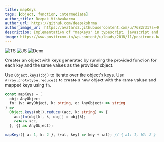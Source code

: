 ```yaml
---
title: mapKeys
tags: [object, function, intermediate]
author_title: Deepak Vishwakarma
author_url: https://github.com/deepakshrma
author_image_url: https://avatars2.githubusercontent.com/u/7682731?s=400
description: Implementation of "mapKeys" in typescript, javascript and deno.
image: https://www.positronx.io/wp-content/uploads/2018/11/positronx-banner-1152-1.jpg
---
```


![TS](https://img.shields.io/badge/supports-typescript-blue.svg?style=flat-square)
![JS](https://img.shields.io/badge/supports-javascript-yellow.svg?style=flat-square)
![Deno](https://img.shields.io/badge/supports-deno-green.svg?style=flat-square)

Creates an object with keys generated by running the provided function for each key and the same values as the provided object.

Use `Object.keys(obj)` to iterate over the object's keys.
Use `Array.prototype.reduce()` to create a new object with the same values and mapped keys using `fn`.

```ts title="typescript"
const mapKeys = (
  obj: AnyObject,
  fn: (v: AnyObject, k: string, o: AnyObject) => string
) =>
  Object.keys(obj).reduce((acc, k: string) => {
    acc[fn(obj[k], k, obj)] = obj[k];
    return acc;
  }, {} as AnyObject);
```

```ts title="typescript"
mapKeys({ a: 1, b: 2 }, (val, key) => key + val); // { a1: 1, b2: 2 }
```
